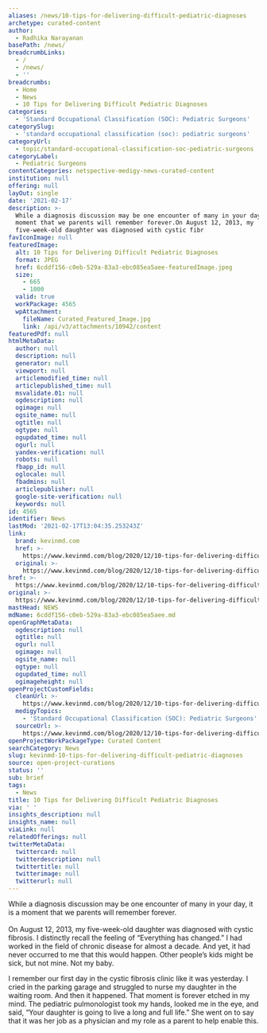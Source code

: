```yaml
---
aliases: /news/10-tips-for-delivering-difficult-pediatric-diagnoses
archetype: curated-content
author:
  - Radhika Narayanan
basePath: /news/
breadcrumbLinks:
  - /
  - /news/
  - ''
breadcrumbs:
  - Home
  - News
  - 10 Tips for Delivering Difficult Pediatric Diagnoses
categories:
  - 'Standard Occupational Classification (SOC): Pediatric Surgeons'
categorySlug:
  - 'standard occupational classification (soc): pediatric surgeons'
categoryUrl:
  - topic/standard-occupational-classification-soc-pediatric-surgeons
categoryLabel:
  - Pediatric Surgeons
contentCategories: netspective-medigy-news-curated-content
institution: null
offering: null
layOut: single
date: '2021-02-17'
description: >-
  While a diagnosis discussion may be one encounter of many in your day, it is a
  moment that we parents will remember forever.On August 12, 2013, my
  five-week-old daughter was diagnosed with cystic fibr
favIconImage: null
featuredImage:
  alt: 10 Tips for Delivering Difficult Pediatric Diagnoses
  format: JPEG
  href: 6cddf156-c0eb-529a-83a3-ebc085ea5aee-featuredImage.jpeg
  size:
    - 665
    - 1000
  valid: true
  workPackage: 4565
  wpAttachment:
    fileName: Curated_Featured_Image.jpg
    link: /api/v3/attachments/10942/content
featuredPdf: null
htmlMetaData:
  author: null
  description: null
  generator: null
  viewport: null
  articlemodified_time: null
  articlepublished_time: null
  msvalidate.01: null
  ogdescription: null
  ogimage: null
  ogsite_name: null
  ogtitle: null
  ogtype: null
  ogupdated_time: null
  ogurl: null
  yandex-verification: null
  robots: null
  fbapp_id: null
  oglocale: null
  fbadmins: null
  articlepublisher: null
  google-site-verification: null
  keywords: null
id: 4565
identifier: News
lastMod: '2021-02-17T13:04:35.253243Z'
link:
  brand: kevinmd.com
  href: >-
    https://www.kevinmd.com/blog/2020/12/10-tips-for-delivering-difficult-pediatric-diagnoses.html
  original: >-
    https://www.kevinmd.com/blog/2020/12/10-tips-for-delivering-difficult-pediatric-diagnoses.html
href: >-
  https://www.kevinmd.com/blog/2020/12/10-tips-for-delivering-difficult-pediatric-diagnoses.html
original: >-
  https://www.kevinmd.com/blog/2020/12/10-tips-for-delivering-difficult-pediatric-diagnoses.html
mastHead: NEWS
mdName: 6cddf156-c0eb-529a-83a3-ebc085ea5aee.md
openGraphMetaData:
  ogdescription: null
  ogtitle: null
  ogurl: null
  ogimage: null
  ogsite_name: null
  ogtype: null
  ogupdated_time: null
  ogimageheight: null
openProjectCustomFields:
  cleanUrl: >-
    https://www.kevinmd.com/blog/2020/12/10-tips-for-delivering-difficult-pediatric-diagnoses.html
  medigyTopics:
    - 'Standard Occupational Classification (SOC): Pediatric Surgeons'
  sourceUrl: >-
    https://www.kevinmd.com/blog/2020/12/10-tips-for-delivering-difficult-pediatric-diagnoses.html
openProjectWorkPackageType: Curated Content
searchCategory: News
slug: kevinmd-10-tips-for-delivering-difficult-pediatric-diagnoses
source: open-project-curations
status: ''
sub: brief
tags:
  - News
title: 10 Tips for Delivering Difficult Pediatric Diagnoses
via: ' '
insights_description: null
insights_name: null
viaLink: null
relatedOfferings: null
twitterMetaData:
  twittercard: null
  twitterdescription: null
  twittertitle: null
  twitterimage: null
  twitterurl: null
---
```

<p>While a diagnosis discussion may be one encounter of many in your day, it is a moment that we parents will remember forever.<br><br>On August 12, 2013, my five-week-old daughter was diagnosed with cystic fibrosis. I distinctly recall the feeling of “Everything has changed.” I had worked in the field of chronic disease for almost a decade. And yet, it had never occurred to me that this would happen. Other people’s kids might be sick, but not mine. Not my baby.</p><p>I remember our first day in the cystic fibrosis clinic like it was yesterday. I cried in the parking garage and struggled to nurse my daughter in the waiting room. And then it happened. That moment is forever etched in my mind. The pediatric pulmonologist took my hands, looked me in the eye, and said, “Your daughter is going to live a long and full life.” She went on to say that it was her job as a physician and my role as a parent to help enable this.</p>